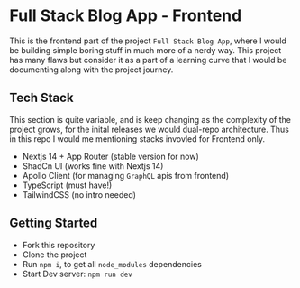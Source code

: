 # Full Stack Blog App - Frontend
This is the frontend part of the project `Full Stack Blog App`, where I would be building simple boring stuff in much more of a nerdy way. This project has many flaws but consider it as a part of a learning curve that I would be documenting along with the project journey.

## Tech Stack
This section is quite variable, and is keep changing as the complexity of the project grows, for the inital releases we would dual-repo architecture. Thus in this repo I would me mentioning stacks invovled for Frontend only.
- Nextjs 14 + App Router (stable version for now)
- ShadCn UI (works fine with Nextjs 14)
- Apollo Client (for managing `GraphQL` apis from frontend)
- TypeScript (must have!)
- TailwindCSS (no intro needed)

## Getting Started
- Fork this repository
- Clone the project
- Run `npm i`, to get all `node_modules` dependencies
- Start Dev server: `npm run dev`
